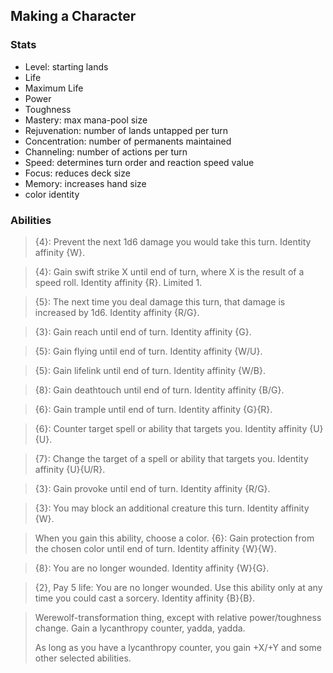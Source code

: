 ## Making a Character

### Stats

* Level: starting lands
* Life
* Maximum Life
* Power
* Toughness
* Mastery: max mana-pool size
* Rejuvenation: number of lands untapped per turn
* Concentration: number of permanents maintained
* Channeling: number of actions per turn
* Speed: determines turn order and reaction speed value
* Focus: reduces deck size
* Memory: increases hand size
* color identity

### Abilities

> {4}: Prevent the next 1d6 damage you would take this turn. Identity affinity {W}.

> {4}: Gain swift strike X until end of turn, where X is the result of a speed roll. Identity affinity {R}. Limited 1.

> {5}: The next time you deal damage this turn, that damage is increased by 1d6. Identity affinity {R/G}.

> {3}: Gain reach until end of turn. Identity affinity {G}.

> {5}: Gain flying until end of turn. Identity affinity {W/U}.

> {5}: Gain lifelink until end of turn. Identity affinity {W/B}.

> {8}: Gain deathtouch until end of turn. Identity affinity {B/G}.

> {6}: Gain trample until end of turn. Identity affinity {G}{R}.

> {6}: Counter target spell or ability that targets you. Identity affinity {U}{U}.

> {7}: Change the target of a spell or ability that targets you. Identity affinity {U}{U/R}.

> {3}: Gain provoke until end of turn. Identity affinity {R/G}.

> {3}: You may block an additional creature this turn. Identity affinity {W}.

> When you gain this ability, choose a color.
> {6}: Gain protection from the chosen color until end of turn. Identity affinity {W}{W}.

> {8}: You are no longer wounded. Identity affinity {W}{G}.

> {2}, Pay 5 life: You are no longer wounded. Use this ability only at any time you could cast a sorcery. Identity affinity {B}{B}.

> Werewolf-transformation thing, except with relative power/toughness change. Gain a lycanthropy counter, yadda, yadda.
>
> As long as you have a lycanthropy counter, you gain +X/+Y and some other selected abilities.

